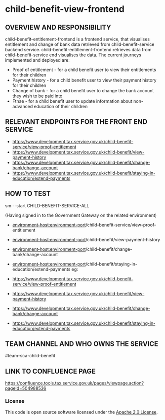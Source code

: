 
# child-benefit-view-frontend

## OVERVIEW AND RESPONSIBILITY
child-benefit-entitlement-frontend is a frontend service, that visualises entitlement and change of bank data retrieved from
child-benefit-service backend service. child-benefit-entitlement-frontend retrieves data from child-benefit-service 
end visualises the data. The current journeys implemented and deployed are:
- Proof of entitlement - for a child benefit user to view their entitlements for their children
- Payment history - for a child benefit user to view their payment history for their children
- Change of bank - for a child benefit user to change the bank account they wish to be paid into
- Ftnae - for a child benefit user to update information about non-advanced education of their children
## RELEVANT ENDPOINTS FOR THE FRONT END SERVICE 

- https://www.development.tax.service.gov.uk/child-benefit-service/view-proof-entitlement
- https://www.development.tax.service.gov.uk/child-benefit/view-payment-history
- https://www.development.tax.service.gov.uk/child-benefit/change-bank/change-account
- https://www.development.tax.service.gov.uk/child-benefit/staying-in-education/extend-payments
## HOW TO TEST
sm --start CHILD-BENEFIT-SERVICE-ALL

(Having signed in to the Government Gateway on the related environment)
- <environment-host:environment-port>/child-benefit-service/view-proof-entitlement
- <environment-host:environment-port>/child-benefit/view-payment-history
- <environment-host:environment-port>/child-benefit/change-bank/change-account
- <environment-host:environment-port>/child-benefit/staying-in-education/extend-payments
eg: 

- https://www.development.tax.service.gov.uk/child-benefit-service/view-proof-entitlement
- https://www.development.tax.service.gov.uk/child-benefit/view-payment-history
- https://www.development.tax.service.gov.uk/child-benefit/change-bank/change-account
- https://www.development.tax.service.gov.uk/child-benefit/staying-in-education/extend-payments
## TEAM CHANNEL AND WHO OWNS THE SERVICE
\#team-sca-child-benefit
## LINK TO CONFLUENCE PAGE
https://confluence.tools.tax.service.gov.uk/pages/viewpage.action?pageId=504988536

### License

This code is open source software licensed under the [Apache 2.0 License]("http://www.apache.org/licenses/LICENSE-2.0.html").
